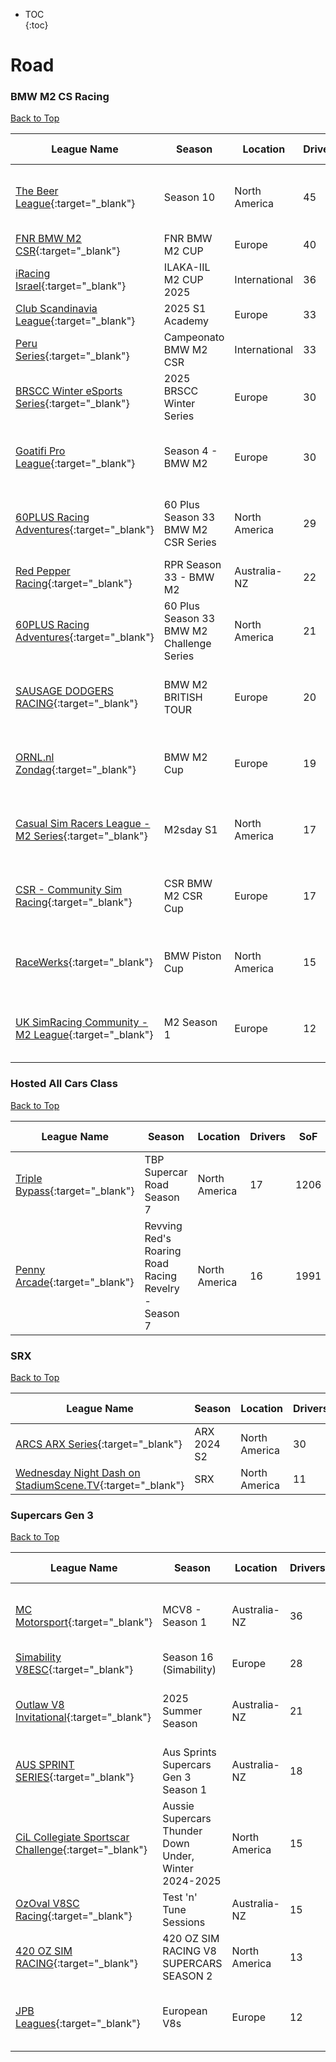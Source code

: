 * TOC  
{:toc}

# Road

### BMW M2 CS Racing

[Back to Top](#)  

| League Name | Season | Location | Drivers | SoF | Setup | Upcoming Race | New York | London | Sydney |
|-----------------------------------------------------------------------------------------------------------------------------------|-----------------------------------------|-------------|-------|----|-----|--------------------------------|---------------------------|---------------------------|----------------------------|
|[The Beer League](https://members.iracing.com/membersite/member/LeagueView.do?league=8579){:target="_blank"} |Season 10 |North America |45 |2082 |Fixed |Mid-Ohio Sports Car Course |Wed, January 15 08:30PM EST |Thu, January 16 01:30AM GMT |Thu, January 16 12:30PM AEDT |
|[FNR BMW M2 CSR](https://members.iracing.com/membersite/member/LeagueView.do?league=11379){:target="_blank"} |FNR BMW M2 CUP |Europe |40 |2042 | | | | | |
|[iRacing Israel](https://members.iracing.com/membersite/member/LeagueView.do?league=3928){:target="_blank"} |ILAKA\-IIL M2 CUP 2025 |International |36 |1618 | | | | | |
|[Club Scandinavia League](https://members.iracing.com/membersite/member/LeagueView.do?league=1367){:target="_blank"} |2025 S1 Academy |Europe |33 |1512 |Both | | | | |
|[Peru Series](https://members.iracing.com/membersite/member/LeagueView.do?league=10169){:target="_blank"} |Campeonato BMW M2  CSR |International |33 |1842 | | | | | |
|[BRSCC Winter eSports Series](https://members.iracing.com/membersite/member/LeagueView.do?league=9071){:target="_blank"} |2025 BRSCC Winter Series |Europe |30 |2046 | | | | | |
|[Goatifi Pro League](https://members.iracing.com/membersite/member/LeagueView.do?league=11127){:target="_blank"} |Season 4 \- BMW M2 |Europe |30 |1993 | |Oulton Park Circuit |Tue, January 21 02:15PM EST |Tue, January 21 07:15PM GMT |Wed, January 22 06:15AM AEDT |
|[60PLUS Racing Adventures](https://members.iracing.com/membersite/member/LeagueView.do?league=2022){:target="_blank"} |60 Plus Season 33 BMW M2 CSR Series |North America |29 |1878 |Fixed |Detroit Grand Prix at Belle Isle |Sun, January 19 02:00PM EST |Sun, January 19 07:00PM GMT |Mon, January 20 06:00AM AEDT |
|[Red Pepper Racing](https://members.iracing.com/membersite/member/LeagueView.do?league=791){:target="_blank"} |RPR Season 33 \- BMW M2 |Australia-NZ |22 |3122 |Fixed | | | | |
|[60PLUS Racing Adventures](https://members.iracing.com/membersite/member/LeagueView.do?league=2022){:target="_blank"} |60 Plus Season 33 BMW M2 Challenge Series |North America |21 |1835 |Fixed |Algarve International Circuit |Thu, January 16 03:00PM EST |Thu, January 16 08:00PM GMT |Fri, January 17 07:00AM AEDT |
|[SAUSAGE DODGERS RACING](https://members.iracing.com/membersite/member/LeagueView.do?league=11908){:target="_blank"} |BMW M2 BRITISH TOUR |Europe |20 |1615 |Open |Donington Park Racing Circuit |Thu, January 16 02:30PM EST |Thu, January 16 07:30PM GMT |Fri, January 17 06:30AM AEDT |
|[ORNL\.nl Zondag](https://members.iracing.com/membersite/member/LeagueView.do?league=6769){:target="_blank"} |BMW M2 Cup |Europe |19 |2195 | |Okayama International Circuit |Sun, January 19 02:00PM EST |Sun, January 19 07:00PM GMT |Mon, January 20 06:00AM AEDT |
|[Casual Sim Racers League \- M2 Series](https://members.iracing.com/membersite/member/LeagueView.do?league=11934){:target="_blank"} |M2sday S1 |North America |17 |1792 |Fixed |Snetterton Circuit |Tue, January 21 06:45PM EST |Tue, January 21 11:45PM GMT |Wed, January 22 10:45AM AEDT |
|[CSR \- Community Sim Racing](https://members.iracing.com/membersite/member/LeagueView.do?league=10570){:target="_blank"} |CSR BMW M2 CSR Cup |Europe |17 |1606 |Open |Silverstone Circuit |Tue, January 21 03:00PM EST |Tue, January 21 08:00PM GMT |Wed, January 22 07:00AM AEDT |
|[RaceWerks](https://members.iracing.com/membersite/member/LeagueView.do?league=10330){:target="_blank"} |BMW Piston Cup |North America |15 |1217 |Fixed |Lime Rock Park |Sat, January 18 07:30PM EST |Sun, January 19 12:30AM GMT |Sun, January 19 11:30AM AEDT |
|[UK SimRacing Community \- M2 League](https://members.iracing.com/membersite/member/LeagueView.do?league=6743){:target="_blank"} |M2 Season 1 |Europe |12 |2276 |Fixed |Donington Park Racing Circuit |Wed, January 15 02:30PM EST |Wed, January 15 07:30PM GMT |Thu, January 16 06:30AM AEDT |

### Hosted All Cars Class

[Back to Top](#)  

| League Name | Season | Location | Drivers | SoF | Setup | Upcoming Race | New York | London | Sydney |
|----------------------------------------------------------------------------------------------------------|-----------------------------------------------------|-------------|-------|----|-----|--------------------------|---------------------------|---------------------------|----------------------------|
|[Triple Bypass](https://members.iracing.com/membersite/member/LeagueView.do?league=9479){:target="_blank"} |TBP Supercar Road Season 7 |North America |17 |1206 | |Lime Rock Park |Fri, January 17 08:00PM EST |Sat, January 18 01:00AM GMT |Sat, January 18 12:00PM AEDT |
|[Penny Arcade](https://members.iracing.com/membersite/member/LeagueView.do?league=4778){:target="_blank"} |Revving Red's Roaring Road Racing Revelry \- Season 7 |North America |16 |1991 |Both |Autódromo José Carlos Pace |Tue, January 21 11:00PM EST |Wed, January 22 04:00AM GMT |Wed, January 22 03:00PM AEDT |

### SRX

[Back to Top](#)  

| League Name | Season | Location | Drivers | SoF | Setup | Upcoming Race | New York | London | Sydney |
|-------------------------------------------------------------------------------------------------------------------------------------|-----------|-------------|-------|----|-----|-------------|--------|------|------|
|[ARCS ARX Series](https://members.iracing.com/membersite/member/LeagueView.do?league=8363){:target="_blank"} |ARX 2024 S2 |North America |30 |2199 | | | | | |
|[Wednesday Night Dash on StadiumScene\.TV](https://members.iracing.com/membersite/member/LeagueView.do?league=8100){:target="_blank"} |SRX |North America |11 |1544 |Fixed | | | | |

### Supercars Gen 3

[Back to Top](#)  

| League Name | Season | Location | Drivers | SoF | Setup | Upcoming Race | New York | London | Sydney |
|-------------------------------------------------------------------------------------------------------------------------------|------------------------------------------------------|-------------|-------|----|-----|-------------------------|---------------------------|---------------------------|----------------------------|
|[MC Motorsport](https://members.iracing.com/membersite/member/LeagueView.do?league=11035){:target="_blank"} |MCV8 \- Season 1 |Australia-NZ |36 |2767 |Fixed |Long Beach Street Circuit |Mon, January 20 03:00AM EST |Mon, January 20 08:00AM GMT |Mon, January 20 07:00PM AEDT |
|[Simability V8ESC](https://members.iracing.com/membersite/member/LeagueView.do?league=713){:target="_blank"} |Season 16 \(Simability\) |Europe |28 |3309 |Open | | | | |
|[Outlaw V8 Invitational](https://members.iracing.com/membersite/member/LeagueView.do?league=11244){:target="_blank"} |2025 Summer Season |Australia-NZ |21 |1808 |Fixed |Mount Panorama Circuit |Sun, January 19 03:00AM EST |Sun, January 19 08:00AM GMT |Sun, January 19 07:00PM AEDT |
|[AUS SPRINT SERIES](https://members.iracing.com/membersite/member/LeagueView.do?league=8178){:target="_blank"} |Aus Sprints Supercars Gen  3 Season 1 |Australia-NZ |18 |1226 | | | | | |
|[CiL Collegiate Sportscar Challenge](https://members.iracing.com/membersite/member/LeagueView.do?league=5685){:target="_blank"} |Aussie Supercars Thunder Down Under, Winter 2024\-2025 |North America |15 |2172 | | | | | |
|[OzOval V8SC Racing](https://members.iracing.com/membersite/member/LeagueView.do?league=10491){:target="_blank"} |Test 'n' Tune Sessions |Australia-NZ |15 |1786 |Fixed | | | | |
|[420 OZ SIM RACING](https://members.iracing.com/membersite/member/LeagueView.do?league=11564){:target="_blank"} |420 OZ SIM RACING V8 SUPERCARS SEASON 2 |North America |13 |1573 | | | | | |
|[JPB Leagues](https://members.iracing.com/membersite/member/LeagueView.do?league=10467){:target="_blank"} |European V8s |Europe |12 |2026 | |Mount Panorama Circuit |Tue, January 21 02:00PM EST |Tue, January 21 07:00PM GMT |Wed, January 22 06:00AM AEDT |

